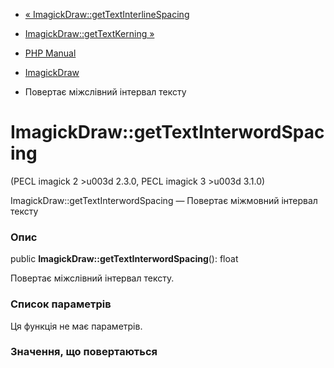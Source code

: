 - [«
ImagickDraw::getTextInterlineSpacing](imagickdraw.gettextinterlinespacing.md)
- [ImagickDraw::getTextKerning »](imagickdraw.gettextkerning.md)

- [PHP Manual](index.md)
- [ImagickDraw](class.imagickdraw.md)
- Повертає міжслівний інтервал тексту

# ImagickDraw::getTextInterwordSpacing

(PECL imagick 2 \>u003d 2.3.0, PECL imagick 3 \>u003d 3.1.0)

ImagickDraw::getTextInterwordSpacing — Повертає міжмовний інтервал
тексту

### Опис

public **ImagickDraw::getTextInterwordSpacing**(): float

Повертає міжслівний інтервал тексту.

### Список параметрів

Ця функція не має параметрів.

### Значення, що повертаються
